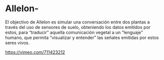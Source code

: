 # Allelon-

El objectivo de Allelon es simular una conversación entre dos plantas a través del uso de sensores de suelo, obteniendo los datos emitidos por estos, para “traducir” aquella comunicación vegetal a un “lenguaje” humano, que permita “visualizar y entender” las señales emitidas por estos seres vivos.

https://vimeo.com/711423212
